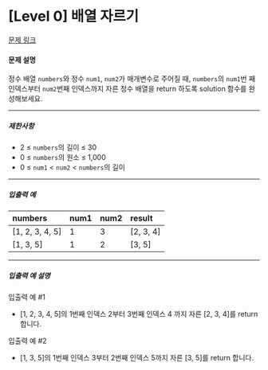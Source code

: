 # [Level 0] 배열 자르기

[문제 링크](https://school.programmers.co.kr/learn/courses/30/lessons/120833)

#### 문제 설명

정수 배열 ```numbers```와 정수 ```num1```, ```num2```가 매개변수로 주어질 때, ```numbers```의 ```num1```번 째 인덱스부터 ```num2```번째 인덱스까지 자른 정수 배열을 return 하도록 solution 함수를 완성해보세요.

---

##### 제한사항

- 2 ≤ ```numbers```의 길이 ≤ 30
- 0 ≤ ```numbers```의 원소 ≤ 1,000
- 0 ≤ ```num1``` < ```num2``` < ```numbers```의 길이

---

##### 입출력 예

|numbers|num1|num2|result|
|:---|:---|:---|:---|
|[1, 2, 3, 4, 5]|1|3|[2, 3, 4]|
|[1, 3, 5]|1|2|[3, 5]|

---

##### 입출력 예 설명

입출력 예 #1

- [1, 2, 3, 4, 5]의 1번째 인덱스 2부터 3번째 인덱스 4 까지 자른 [2, 3, 4]를 return 합니다.

입출력 예 #2

- [1, 3, 5]의 1번째 인덱스 3부터 2번째 인덱스 5까지 자른 [3, 5]를 return 합니다.
